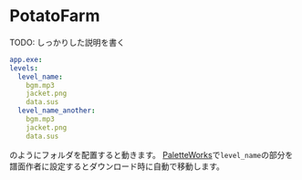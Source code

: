 # PotatoFarm
TODO: しっかりした説明を書く
```yml
app.exe:
levels:
  level_name:
    bgm.mp3
    jacket.png
    data.sus
  level_name_another:
    bgm.mp3
    jacket.png
    data.sus
```
のようにフォルダを配置すると動きます。
[PaletteWorks](https://paletteworks.mkpo.li)で`level_name`の部分を譜面作者に設定するとダウンロード時に自動で移動します。